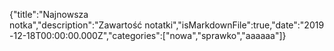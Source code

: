 {"title":"Najnowsza notka","description":"Zawartość notatki","isMarkdownFile":true,"date":"2019-12-18T00:00:00.000Z","categories":["nowa","sprawko","aaaaaa"]}